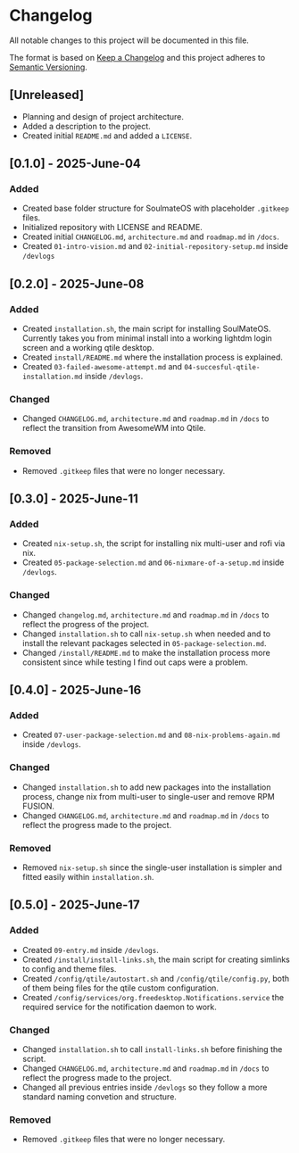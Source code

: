 # Changelog

All notable changes to this project will be documented in this file.

The format is based on [Keep a Changelog](https://keepachangelog.com/en/1.0.0/)
and this project adheres to [Semantic Versioning](https://semver.org/spec/v2.0.0.html).

## [Unreleased]
- Planning and design of project architecture.
- Added a description to the project.
- Created initial `README.md` and added a `LICENSE`.

## [0.1.0] - 2025-June-04
### Added
- Created base folder structure for SoulmateOS with placeholder `.gitkeep` files.
- Initialized repository with LICENSE and README.
- Created initial `CHANGELOG.md`, `architecture.md` and `roadmap.md` in `/docs`.
- Created `01-intro-vision.md` and `02-initial-repository-setup.md` inside `/devlogs`

## [0.2.0] - 2025-June-08
### Added
- Created `installation.sh`, the main script for installing SoulMateOS. Currently takes you from minimal install into a working lightdm login screen and a working qtile desktop.
- Created `install/README.md` where the installation process is explained.
- Created `03-failed-awesome-attempt.md` and `04-succesful-qtile-installation.md` inside `/devlogs`.
### Changed 
- Changed `CHANGELOG.md`, `architecture.md` and `roadmap.md` in `/docs` to reflect the transition from AwesomeWM into Qtile.
### Removed
- Removed `.gitkeep` files that were no longer necessary.

## [0.3.0] - 2025-June-11
### Added
- Created `nix-setup.sh`, the script for installing nix multi-user and rofi via nix.
- Created `05-package-selection.md` and `06-nixmare-of-a-setup.md` inside `/devlogs`.
### Changed 
- Changed `changelog.md`, `architecture.md` and `roadmap.md` in `/docs` to reflect the progress of the project.
- Changed `installation.sh` to call `nix-setup.sh` when needed and to install the relevant packages selected in `05-package-selection.md`. 
- Changed `/install/README.md` to make the installation process more consistent since while testing I find out caps were a problem.

## [0.4.0] - 2025-June-16
### Added
- Created `07-user-package-selection.md` and `08-nix-problems-again.md` inside `/devlogs`.
### Changed 
- Changed `installation.sh` to add new packages into the installation process, change nix from multi-user to single-user and remove RPM FUSION. 
- Changed `CHANGELOG.md`, `architecture.md` and `roadmap.md` in `/docs` to reflect the progress made to the project.
### Removed
- Removed `nix-setup.sh` since the single-user installation is simpler and fitted easily within `installation.sh`.

## [0.5.0] - 2025-June-17
### Added
- Created `09-entry.md` inside `/devlogs`.
- Created `/install/install-links.sh`, the main script for creating simlinks to config and theme files.
- Created `/config/qtile/autostart.sh` and `/config/qtile/config.py`, both of them being files for the qtile custom configuration.
- Created `/config/services/org.freedesktop.Notifications.service` the required service for the notification daemon to work. 
### Changed 
- Changed `installation.sh` to call `install-links.sh` before finishing the script. 
- Changed `CHANGELOG.md`, `architecture.md` and `roadmap.md` in `/docs` to reflect the progress made to the project.
- Changed all previous entries inside `/devlogs` so they follow a more standard naming convetion and structure. 
### Removed
- Removed `.gitkeep` files that were no longer necessary.
